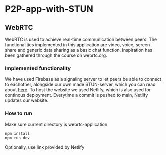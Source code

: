 # P2P-app-with-STUN

## WebRTC
WebRTC is used to achieve real-time communication between peers. The functionalities implemented in this application are video, voice, screen share and generic data sharing as a basic chat function. Inspiration has been gathered through the course on webrtc.org.

### Implemented functionality
We have used Firebase as a signaling server to let peers be able to connect to eachother, alongside our own made STUN-server, which you can read about [here](https://github.com/mattiaseggen/P2P-app-with-STUN/blob/main/STUN-server/README.md).
To host the website we used Netlify, which is also used for continous deployment. Everytime a commit is pushed to main, Netlify updates our website.

### How to run
Make sure current directory is webrtc-application
```
npm install
npm run dev
```
Optionally, use link provided by Netlify
